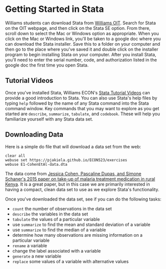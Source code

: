 # Getting Started in Stata

Williams students can download Stata from [Williams OIT](https://oit.williams.edu/software/).  Search 
for Stata on the OIT webpage, and then click on the Stata SE option.  From there, scroll down 
to select the Mac or Windows option as appropriate.  When you click on the Mac or Windows link, 
you'll be taken to a google doc where you can download the Stata installer.  Save this to a folder 
on your computer and then go to the place where you've saved it and double click on the installer program
to begin installing Stata on your computer.  After you install Stata, you'll need to enter the serial number, 
code, and authorization listed in the google doc the first time you open Stata.  

## Tutorial Videos

Once you've installed Stata, Williams ECON's [Stata Tutorial Videos](https://pjakiela.github.io/stata/) 
can provide a good introduction to Stata.  You can also use Stata's help files by typing 
`help` followed by the name of any Stata command into the Stata command window.  Key commands 
that you may want to explore as you get started are `describe`, `summarize`, `tabulate`, and 
`codebook`.  These will help you familiarize yourself with any Stata data set.

## Downloading Data

Here is a simple do file that will download a data set from the web:
```
clear all
webuse set https://pjakiela.github.io/ECON523/exercises
webuse E1-CohenEtAl-data.dta
```
The data come from [Jessica Cohen, Pascaline Dupas, and Simone Schaner's 2015 paper 
on take-up of malaria treatment medication in rural Kenya](https://www.aeaweb.org/articles?id=10.1257/aer.20130267).  It 
is a great paper, but in this case we are primarily interested in having a compact, clean data set 
to use as we explore Stata's functionality.

Once you've downloaded the data set, see if you can do the following tasks:

- `count` the number of observations in the data set
- `describe` the variables in the data set
- `tabulate` the values of a particular variable
- use `summarize` to find the mean and standard deviation of a variable
- use `summarize` to find the median of a variable
- determine how many observations are missing information on a particular variable
- `rename` a variable
- change the label associated with a variable
- `generate` a new variable
- `replace` some values of a variable with alternative values
